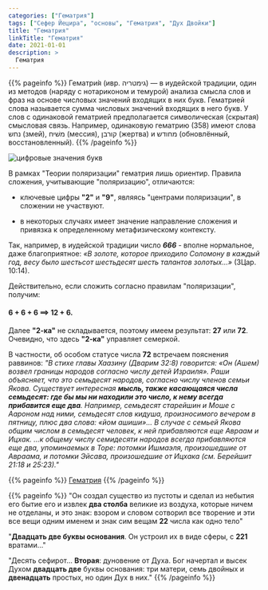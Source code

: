```yaml
---
categories: ["Гематрия"]
tags: ["Сефер Йецира", "основы", "Гематрия", "Дух Двойки"]
title: "Гематрия"
linkTitle: "Гематрия"
date: 2021-01-01
description: >
  Гематрия
---
```


{{% pageinfo %}}
Гематри́я (ивр. ‏גימטריה‏‎) — в иудейской традиции, один из методов (наряду с нотариконом и темурой) анализа смысла слов и фраз на основе числовых значений входящих в них букв. Гематрией слова называется сумма числовых значений входящих в него букв. У слов с одинаковой гематрией предполагается символическая (скрытая) смысловая связь. Например, одинаковую гематрию (358) имеют слова נחש (змей), משׁיח (мессия), קורבן (жертва) и מחודש (обновлённый, восстановленный).
{{% /pageinfo %}}

![цифровые значения букв](/Alef-Bet.jpg)

В рамках "Теории поляризации" гематрия лишь ориентир. Правила сложения, учитывающие "поляризацию", отличаются:

* ключевые цифры **"2"** и **"9"**, являясь "центрами поляризации", в сложении не участвуют.

* в некоторых случаях имеет значение направление сложения и привязка к определенному метафизическому контексту.

Так, например, в иудейской традиции число ***666*** - вполне нормальное, даже благоприятное: _«В золоте, которое приходило Соломону в каждый год, весу было шестьсот шестьдесят шесть талантов золотых…»_ (3Цар. 10:14).

Действительно, если сложить согласно правилам "поляризации", получим:

#### **6 + 6 + 6 ==> 12 + 6**.

Далее **"2-ка"** не складывается, поэтому имеем результат: **27** или **72**. Очевидно, что здесь **"2-ка"** управляет семеркой.

В частности, об особом статусе числа **72** встречаем пояснения раввинов: _"В стихе главы Хаазину (Дварим 32:8) говорится: «Он (Ашем) возвел границы народов согласно числу детей Израиля». Раши объясняет, что это семьдесят народов, согласно числу членов семьи Якова. Существует интересная **мысль, также касающаяся числа семьдесят: где бы мы ни находили это число, к нему всегда прибавится еще два**. Например, семьдесят старейшин и Моше с Аароном над ними, семьдесят слов кидуша, произносимого вечером в пятницу, плюс два слова: «йом ашиши»... В случае с семьей Якова общим числом в семьдесят человек, к ней прибавляются еще Авраам и Ицхак. ...к общему числу семидесяти народов всегда прибавляются еще два, упоминаемых в Торе: потомки Ишмаэля, произошедшие от Авраама, и потомки Эйсава, произошедшие от Ицхака (см. Берейшит 21:18 и 25:23)."_

{{% pageinfo %}}
[Гематрия](https://toldot.ru/gematria.html)
{{% /pageinfo %}}

{{% pageinfo %}}
"Он создал существо из пустоты и сделал из небытия его бытие его и извлек **два столба** великие из воздуха, которые ничем не отделаны, и это знак: взором и словом сотворил все творение и эти все вещи одним именем и знак сим вещам **22** числа как одно тело"

"**Двадцать две буквы основания**. Он устроил их в виде сферы, с **221** вратами..."

"Десять сефирот... **Вторая**: дуновение от Духа. Бог начертал и высек Духом **двадцать две** буквы основания: три матери, семь двойных и **двенадцать** простых, но один Дух в них."
{{% /pageinfo %}}
